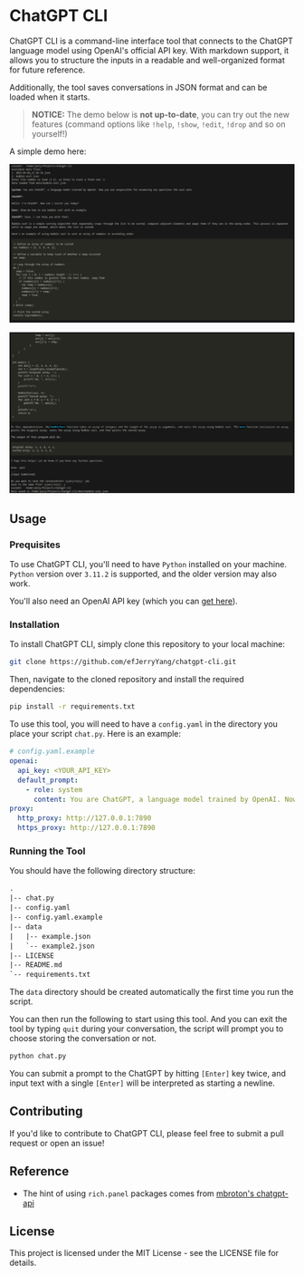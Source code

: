 # ChatGPT CLI

ChatGPT CLI is a command-line interface tool that connects to the ChatGPT language model using OpenAI's official API key. With markdown support, it allows you to structure the inputs in a readable and well-organized format for future reference.

Additionally, the tool saves conversations in JSON format and can be loaded when it starts.

> **NOTICE:** The demo below is **not up-to-date**, you can try out the new features (command options like `!help`, `!show`, `!edit`, `!drop` and so on yourself!)

A simple demo here:

![demo](demo/Screenshot_20230302_222757.png)

![demo2](demo/Screenshot_20230302_222926.png)

## Usage

### Prequisites

To use ChatGPT CLI, you'll need to have `Python` installed on your machine. `Python` version over `3.11.2` is supported, and the older version may also work.

You'll also need an OpenAI API key (which you can [get here](https://platform.openai.com/account/api-keys)).

### Installation

To install ChatGPT CLI, simply clone this repository to your local machine:

```bash
git clone https://github.com/efJerryYang/chatgpt-cli.git
```

Then, navigate to the cloned repository and install the required dependencies:

```bash
pip install -r requirements.txt
```

To use this tool, you will need to have a `config.yaml` in the directory you place your script `chat.py`. Here is an example:

```yaml
# config.yaml.example
openai:
  api_key: <YOUR_API_KEY>
  default_prompt:
    - role: system
      content: You are ChatGPT, a language model trained by OpenAI. Now you are responsible for answering any questions the user asks.
proxy:
  http_proxy: http://127.0.0.1:7890
  https_proxy: http://127.0.0.1:7890
```

### Running the Tool

You should have the following directory structure:

```txt
.
|-- chat.py
|-- config.yaml
|-- config.yaml.example
|-- data
|   |-- example.json
|   `-- example2.json
|-- LICENSE
|-- README.md
`-- requirements.txt
```

The `data` directory should be created automatically the first time you run the script.

You can then run the following to start using this tool. And you can exit the tool by typing `quit` during your conversation, the script will prompt you to choose storing the conversation or not.

```bash
python chat.py
```

You can submit a prompt to the ChatGPT by hitting `[Enter]` key twice, and input text with a single `[Enter]` will be interpreted as starting a newline.

## Contributing

If you'd like to contribute to ChatGPT CLI, please feel free to submit a pull request or open an issue!

## Reference

- The hint of using `rich.panel` packages comes from [mbroton's chatgpt-api](https://github.com/mbroton/chatgpt-api)

## License

This project is licensed under the MIT License - see the LICENSE file for details.
